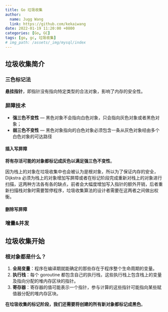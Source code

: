 ```yaml
---
title: Go 垃圾收集
author:
  name: Jugg Wang
  link: https://github.com/kekaiwang
date: 2022-01-19 11:20:00 +0800
categories: [Go, GC]
tags: [go, gc, 垃圾收集]
# img_path: /assets/_img/mysql/index
---
```


## 垃圾收集简介

### 三色标记法

**悬挂指针**，即指针没有指向特定类型的合法对象，影响了内存的安全性。

### 屏障技术

- **强三色不变性** — 黑色对象不会指向白色对象，只会指向灰色对象或者黑色对象；
- **弱三色不变性** — 黑色对象指向的白色对象必须包含一条从灰色对象经由多个白色对象的可达路径

#### 插入写屏障

**将有存活可能的对象都标记成灰色以满足强三色不变性**。

因为栈上的对象在垃圾收集中也会被认为是根对象，所以为了保证内存的安全，Dijkstra 必须为栈上的对象增加写屏障或者在标记阶段完成重新对栈上的对象进行扫描，这两种方法各有各的缺点，前者会大幅度增加写入指针的额外开销，后者重新扫描栈对象时需要暂停程序，垃圾收集算法的设计者需要在这两者之间做出权衡。

#### 删除写屏障

### 增量&并发

## 垃圾收集开始

### 根对象都是什么？

1. **全局变量**：程序在编译期就能确定的那些存在于程序整个生命周期的变量。
2. **执行栈**：每个 goroutine 都包含自己的执行栈，这些执行栈上包含栈上的变量及指向分配的堆内存区块的指针。
3. **寄存器**：寄存器的值可能表示一个指针，参与计算的这些指针可能指向某些赋值器分配的堆内存区块。

**在垃圾收集的标记阶段，我们还需要将创建的所有新对象都标记成黑色**。

